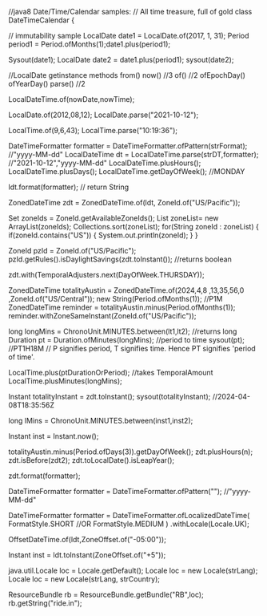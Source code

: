 //java8 Date/Time/Calendar samples:
// All time treasure, full of gold
class DateTimeCalendar {

// immutability sample
LocalDate date1 = LocalDate.of(2017, 1, 31);
Period period1 = Period.ofMonths(1);date1.plus(period1);

Sysout(date1);
LocalDate date2 = date1.plus(period1);
sysout(date2);

//LocalDate getinstance methods
from()
now() //3
of() //2
ofEpochDay()
ofYearDay()
parse() //2

LocalDateTime.of(nowDate,nowTime);

LocalDate.of(2012,08,12);
LocalDate.parse("2021-10-12");

LocalTime.of(9,6,43);
LocalTime.parse("10:19:36");

DateTimeFormatter formatter = DateTimeFormatter.ofPattern(strFormat); //"yyyy-MM-dd"
LocalDateTime dt = LocalDateTime.parse(strDT,formatter); //"2021-10-12","yyyy-MM-dd"
LocalDateTime.plusHours();
LocalDateTime.plusDays();
LocalDateTime.getDayOfWeek(); //MONDAY

ldt.format(formatter); // return String


ZonedDateTime zdt = ZonedDateTime.of(ldt, ZoneId.of("US/Pacific"));

Set<String> zoneIds = ZoneId.getAvailableZoneIds();
List<String> zoneList= new ArrayList<String>(zoneIds);
Collections.sort(zoneList);
for(String zoneId : zoneList) {
	if(zoneId.contains("US")) {
		System.out.println(zoneId);
	}
}

ZoneId pzId = ZoneId.of("US/Pacific");
pzId.getRules().isDaylightSavings(zdt.toInstant()); //returns boolean

zdt.with(TemporalAdjusters.next(DayOfWeek.THURSDAY));

ZonedDateTime totalityAustin = ZonedDateTime.of(2024,4,8 ,13,35,56,0 ,ZoneId.of("US/Central"));
new String(Period.ofMonths(1)); //P1M
ZonedDateTime reminder = totalityAustin.minus(Period.ofMonths(1));
reminder.withZoneSameInstant(ZoneId.of("US/Pacific"));

long longMins = ChronoUnit.MINUTES.between(lt1,lt2); //returns long
Duration pt = Duration.ofMinutes(longMins); //period to time
sysout(pt); //PT1H18M
// P signifies period, T signifies time. Hence PT signifies 'period of time'.

LocalTime.plus(ptDurationOrPeriod); //takes TemporalAmount
LocalTime.plusMinutes(longMins);

Instant totalityInstant = zdt.toInstant();
sysout(totalityInstant); //2024-04-08T18:35:56Z

long lMins = ChronoUnit.MINUTES.between(inst1,inst2);

Instant inst = Instant.now();

totalityAustin.minus(Period.ofDays(3)).getDayOfWeek();
zdt.plusHours(n);
zdt.isBefore(zdt2);
zdt.toLocalDate().isLeapYear();

zdt.format(formatter);

DateTimeFormatter formatter = DateTimeFormatter.ofPattern(""); //"yyyy-MM-dd"

DateTimeFormatter formatter = DateTimeFormatter.ofLocalizedDateTime(
FormatStyle.SHORT //OR FormatStyle.MEDIUM
)
.withLocale(Locale.UK);

OffsetDateTime.of(ldt,ZoneOffset.of("-05:00"));

Instant inst = ldt.toInstant(ZoneOffset.of("+5"));

java.util.Locale loc = Locale.getDefault();
Locale loc = new Locale(strLang);
Locale loc = new Locale(strLang, strCountry);

ResourceBundle rb = ResourceBundle.getBundle("RB",loc);
rb.getString("ride.in");
